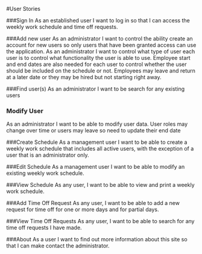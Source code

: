 #User Stories

###Sign In
As an established user I want to log in so that I can access the weekly work schedule and time off requests.

###Add new user
As an administrator I want to control the ability create an account for new users so only users that have been granted access can use the application.  As an administrator I want to control what type of user each user is to control what functionality the user is able to use.  Employee start and end dates are also needed for each user to control whether the user should be included on the schedule or not.  Employees may leave and return at a later date or they may be hired but not starting right away.

###Find user(s)
As an administrator I want to be search for any existing users

### Modify User
As an administrator I want to be able to modify user data.  User roles may change over time or users may leave so need to update their end date

###Create Schedule
As a management user I want to be able to create a weekly work schedule that includes all active users, with the 
exception of a user that is an administrator only.

###Edit Schedule
As a management user I want to be able to modify an existing weekly work schedule.

###View Schedule
As any user, I want to be able to view and print a weekly work schedule.

###Add Time Off Request
As any user, I want to be able to add a new request for time off for one or more days and for partial days.

###View Time Off Requests
As any user, I want to be able to search for any time off requests I have made.

###About
As a user I want to find out more information about this site so that I can make contact the administrator.
